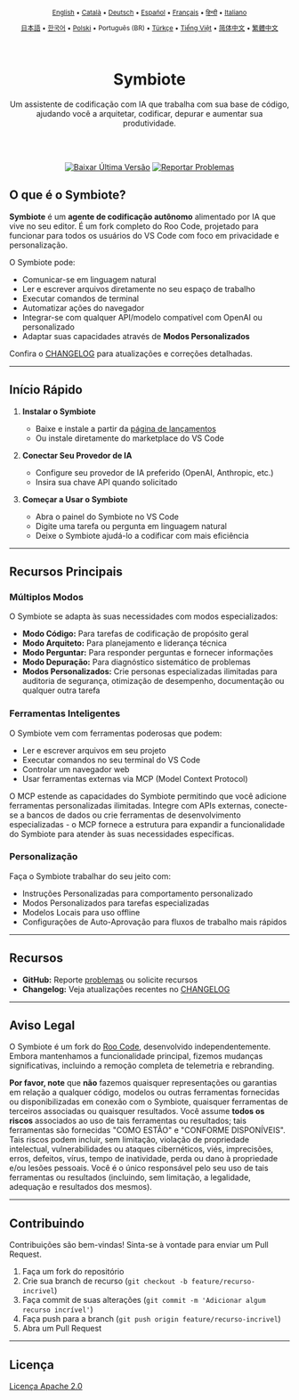 <div align="center">
<sub>

[English](../../README.md) • [Català](../../locales/ca/README.md) • [Deutsch](../../locales/de/README.md) • [Español](../../locales/es/README.md) • [Français](../../locales/fr/README.md) • [हिन्दी](../../locales/hi/README.md) • [Italiano](../../locales/it/README.md)

</sub>
<sub>

[日本語](../../locales/ja/README.md) • [한국어](../../locales/ko/README.md) • [Polski](../../locales/pl/README.md) • Português (BR) • [Türkçe](../../locales/tr/README.md) • [Tiếng Việt](../../locales/vi/README.md) • [简体中文](../../locales/zh-CN/README.md) • [繁體中文](../../locales/zh-TW/README.md)

</sub>
</div>
<br>
<div align="center">
  <h1>Symbiote</h1>
  <p>Um assistente de codificação com IA que trabalha com sua base de código, ajudando você a arquitetar, codificar, depurar e aumentar sua produtividade.</p>

</div>
<br>
<br>

<div align="center">

<a href="https://github.com/RepairYourTech/Symbiote/releases" target="_blank"><img src="https://img.shields.io/badge/Baixar%20Última%20Versão-blue?style=for-the-badge&logo=github&logoColor=white" alt="Baixar Última Versão"></a>
<a href="https://github.com/RepairYourTech/Symbiote/issues" target="_blank"><img src="https://img.shields.io/badge/Reportar%20Problemas-red?style=for-the-badge&logo=github&logoColor=white" alt="Reportar Problemas"></a>

</div>

## O que é o Symbiote?

**Symbiote** é um **agente de codificação autônomo** alimentado por IA que vive no seu editor. É um fork completo do Roo Code, projetado para funcionar para todos os usuários do VS Code com foco em privacidade e personalização.

O Symbiote pode:

- Comunicar-se em linguagem natural
- Ler e escrever arquivos diretamente no seu espaço de trabalho
- Executar comandos de terminal
- Automatizar ações do navegador
- Integrar-se com qualquer API/modelo compatível com OpenAI ou personalizado
- Adaptar suas capacidades através de **Modos Personalizados**

Confira o [CHANGELOG](../../CHANGELOG.md) para atualizações e correções detalhadas.

---

## Início Rápido

1. **Instalar o Symbiote**

    - Baixe e instale a partir da [página de lançamentos](https://github.com/RepairYourTech/Symbiote/releases)
    - Ou instale diretamente do marketplace do VS Code

2. **Conectar Seu Provedor de IA**

    - Configure seu provedor de IA preferido (OpenAI, Anthropic, etc.)
    - Insira sua chave API quando solicitado

3. **Começar a Usar o Symbiote**
    - Abra o painel do Symbiote no VS Code
    - Digite uma tarefa ou pergunta em linguagem natural
    - Deixe o Symbiote ajudá-lo a codificar com mais eficiência

---

## Recursos Principais

### Múltiplos Modos

O Symbiote se adapta às suas necessidades com modos especializados:

- **Modo Código:** Para tarefas de codificação de propósito geral
- **Modo Arquiteto:** Para planejamento e liderança técnica
- **Modo Perguntar:** Para responder perguntas e fornecer informações
- **Modo Depuração:** Para diagnóstico sistemático de problemas
- **Modos Personalizados:** Crie personas especializadas ilimitadas para auditoria de segurança, otimização de desempenho, documentação ou qualquer outra tarefa

### Ferramentas Inteligentes

O Symbiote vem com ferramentas poderosas que podem:

- Ler e escrever arquivos em seu projeto
- Executar comandos no seu terminal do VS Code
- Controlar um navegador web
- Usar ferramentas externas via MCP (Model Context Protocol)

O MCP estende as capacidades do Symbiote permitindo que você adicione ferramentas personalizadas ilimitadas. Integre com APIs externas, conecte-se a bancos de dados ou crie ferramentas de desenvolvimento especializadas - o MCP fornece a estrutura para expandir a funcionalidade do Symbiote para atender às suas necessidades específicas.

### Personalização

Faça o Symbiote trabalhar do seu jeito com:

- Instruções Personalizadas para comportamento personalizado
- Modos Personalizados para tarefas especializadas
- Modelos Locais para uso offline
- Configurações de Auto-Aprovação para fluxos de trabalho mais rápidos

---

## Recursos

- **GitHub:** Reporte [problemas](https://github.com/RepairYourTech/Symbiote/issues) ou solicite recursos
- **Changelog:** Veja atualizações recentes no [CHANGELOG](../../CHANGELOG.md)

---

## Aviso Legal

O Symbiote é um fork do [Roo Code](https://github.com/RooVetGit/Roo-Code), desenvolvido independentemente. Embora mantenhamos a funcionalidade principal, fizemos mudanças significativas, incluindo a remoção completa de telemetria e rebranding.

**Por favor, note** que **não** fazemos quaisquer representações ou garantias em relação a qualquer código, modelos ou outras ferramentas fornecidas ou disponibilizadas em conexão com o Symbiote, quaisquer ferramentas de terceiros associadas ou quaisquer resultados. Você assume **todos os riscos** associados ao uso de tais ferramentas ou resultados; tais ferramentas são fornecidas "COMO ESTÃO" e "CONFORME DISPONÍVEIS". Tais riscos podem incluir, sem limitação, violação de propriedade intelectual, vulnerabilidades ou ataques cibernéticos, viés, imprecisões, erros, defeitos, vírus, tempo de inatividade, perda ou dano à propriedade e/ou lesões pessoais. Você é o único responsável pelo seu uso de tais ferramentas ou resultados (incluindo, sem limitação, a legalidade, adequação e resultados dos mesmos).

---

## Contribuindo

Contribuições são bem-vindas! Sinta-se à vontade para enviar um Pull Request.

1. Faça um fork do repositório
2. Crie sua branch de recurso (`git checkout -b feature/recurso-incrivel`)
3. Faça commit de suas alterações (`git commit -m 'Adicionar algum recurso incrível'`)
4. Faça push para a branch (`git push origin feature/recurso-incrivel`)
5. Abra um Pull Request

---

## Licença

[Licença Apache 2.0](../../LICENSE)
